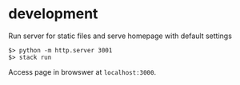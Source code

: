 # development

Run server for static files and serve homepage with default settings

    $> python -m http.server 3001
    $> stack run

Access page in browswer at `localhost:3000`.
